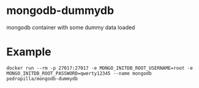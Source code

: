 # mongodb-dummydb

mongodb container with some dummy data loaded

# Example

```
docker run --rm -p 27017:27017 -e MONGO_INITDB_ROOT_USERNAME=root -e MONGO_INITDB_ROOT_PASSWORD=qwerty12345 --name mongodb pedropilla/mongodb-dummydb
```
